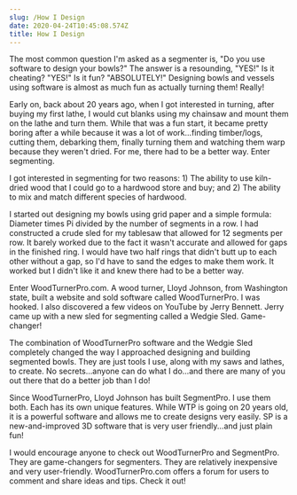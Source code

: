 ```yaml
---
slug: /How I Design
date: 2020-04-24T10:45:08.574Z
title: How I Design
---
```

The most common question I'm asked as a segmenter is, "Do you use software to design your bowls?"  The answer is a resounding, "YES!"  Is it cheating?  "YES!"  Is it fun?  "ABSOLUTELY!"  Designing bowls and vessels using software is almost as much fun as actually turning them!  Really!

Early on, back about 20 years ago, when I got interested in turning, after buying my first lathe, I would cut blanks using my chainsaw and mount them on the lathe and turn them.  While that was a fun start, it became pretty boring after a while because it was a lot of work...finding timber/logs, cutting them, debarking them, finally turning them and watching them warp because they weren't dried.  For me, there had to be a better way.  Enter segmenting.

I got interested in segmenting for two reasons:  1) The ability to use kiln-dried wood that I could go to a hardwood store and buy; and 2)  The ability to mix and match different species of hardwood.

I started out designing my bowls using grid paper and a simple formula:  Diameter times Pi divided by the number of segments in a row.  I had constructed a crude sled for my tablesaw that allowed for 12 segments per row.  It barely worked due to the fact it wasn't accurate and allowed for gaps in the finished ring.  I would have two half rings that didn't butt up to each other without a gap, so I'd have to sand the edges to make them work.  It worked but I didn't like it and knew there had to be a better way.

Enter WoodTurnerPro.com.  A wood turner, Lloyd Johnson, from Washington state, built a website and sold software called WoodTurnerPro.  I was hooked. I also discovered a few videos on YouTube by Jerry Bennett.  Jerry came up with a new sled for segmenting called a Wedgie Sled.  Game-changer!

The combination of WoodTurnerPro software and the Wedgie Sled completely changed the way I approached designing and building segmented bowls.  They are just tools I use, along with my saws and lathes, to create.  No secrets...anyone can do what I do...and there are many of you out there that do a better job than I do!

Since WoodTurnerPro, Lloyd Johnson has built SegmentPro.  I use them both.  Each has its own unique features.  While WTP is going on 20 years old, it is a powerful software and allows me to create designs very easily.  SP is a new-and-improved 3D software that is very user friendly...and just plain fun!  

I would encourage anyone to check out WoodTurnerPro and SegmentPro.  They are game-changers for segmenters.  They are relatively inexpensive and very user-friendly.  WoodTurnerPro.com offers a forum for users to comment and share ideas and tips.  Check it out!